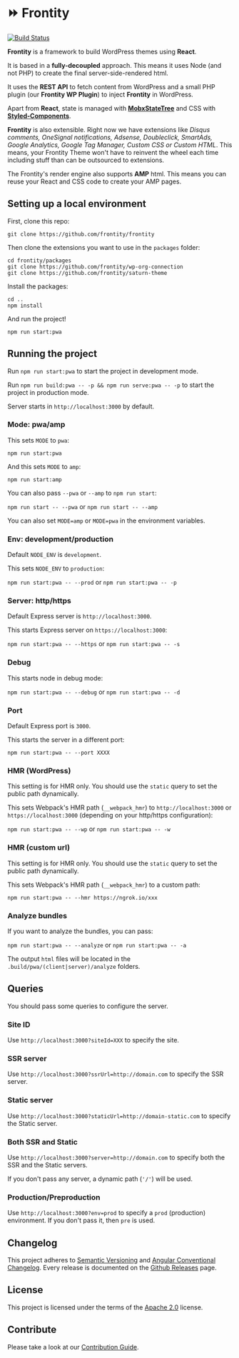# ⏩ Frontity

[![Build Status](https://travis-ci.org/frontity/frontity.svg?branch=master)](https://travis-ci.org/frontity/frontity)

**Frontity** is a framework to build WordPress themes using **React**.

It is based in a **fully-decoupled** approach. This means it uses Node (and not PHP) to create the final server-side-rendered html.

It uses the **REST API** to fetch content from WordPress and a small PHP plugin (our **Frontity WP Plugin**) to inject **Frontity** in WordPress.

Apart from **React**, state is managed with **[MobxStateTree](https://github.com/mobxjs/mobx-state-tree)** and CSS with **[Styled-Components](https://github.com/styled-components/styled-components)**.

**Frontity** is also extensible. Right now we have extensions like *Disqus comments, OneSignal notifications, Adsense, Doubleclick, SmartAds, Google Analytics, Google Tag Manager, Custom CSS or Custom HTML*. This means, your Frontity Theme won't have to reinvent the wheel each time including stuff than can be outsourced to extensions.

The Frontity's render engine also supports **AMP** html. This means you can reuse your React and CSS code to create your AMP pages.

## Setting up a local environment

First, clone this repo:

```
git clone https://github.com/frontity/frontity
```

Then clone the extensions you want to use in the `packages` folder:

```
cd frontity/packages
git clone https://github.com/frontity/wp-org-connection
git clone https://github.com/frontity/saturn-theme
```

Install the packages:

```
cd ..
npm install
```

And run the project!

```
npm run start:pwa
```

## Running the project


Run `npm run start:pwa` to start the project in development mode.

Run `npm run build:pwa -- -p && npm run serve:pwa -- -p` to start the project in production mode.

Server starts in `http://localhost:3000` by default.

### Mode: pwa/amp

This sets `MODE` to `pwa`:

`npm run start:pwa`

And this sets `MODE` to `amp`:

`npm run start:amp`

You can also pass `--pwa` or `--amp` to `npm run start`:

`npm run start -- --pwa` or `npm run start -- --amp`

You can also set `MODE=amp` or `MODE=pwa` in the environment variables.

### Env: development/production
Default `NODE_ENV` is `development`.

This sets `NODE_ENV` to `production`:

`npm run start:pwa -- --prod` or `npm run start:pwa -- -p`

### Server: http/https
Default Express server is `http://localhost:3000`.

This starts Express server on `https://localhost:3000`:

`npm run start:pwa -- --https` or `npm run start:pwa -- -s`

### Debug

This starts node in debug mode:

`npm run start:pwa -- --debug` or `npm run start:pwa -- -d`

### Port

Default Express port is `3000`.

This starts the server in a different port:

`npm run start:pwa -- --port XXXX`

### HMR (WordPress)

This setting is for HMR only. You should use the `static` query to set the public path dynamically.

This sets Webpack's HMR path (`__webpack_hmr`) to `http://localhost:3000` or `https://localhost:3000` (depending on your http/https configuration):

`npm run start:pwa -- --wp` or `npm run start:pwa -- -w`

### HMR (custom url)

This setting is for HMR only. You should use the `static` query to set the public path dynamically.

This sets Webpack's HMR path (`__webpack_hmr`) to a custom path:

`npm run start:pwa -- --hmr https://ngrok.io/xxx`

### Analyze bundles

If you want to analyze the bundles, you can pass:

`npm run start:pwa -- --analyze` or `npm run start:pwa -- -a`

The output `html` files will be located in the `.build/pwa/(client|server)/analyze` folders.

## Queries

You should pass some queries to configure the server.

### Site ID

Use `http://localhost:3000?siteId=XXX` to specify the site.

### SSR server

Use `http://localhost:3000?ssrUrl=http://domain.com` to specify the SSR server.

### Static server

Use `http://localhost:3000?staticUrl=http://domain-static.com` to specify the Static server.

### Both SSR and Static

Use `http://localhost:3000?server=http://domain.com` to specify both the SSR and the Static servers.

If you don't pass any server, a dynamic path (`'/'`) will be used.

### Production/Preproduction

Use `http://localhost:3000?env=prod` to specify a `prod` (production) environment. If you don't pass it, then `pre` is used.

## Changelog

This project adheres to [Semantic Versioning](https://semver.org/) and [Angular Conventional Changelog](https://github.com/angular/angular.js/blob/master/DEVELOPERS.md#-git-commit-guidelines).
Every release is documented on the [Github Releases](https://github.com/frontity/frontity/releases) page.

## License

This project is licensed under the terms of the [Apache 2.0](https://github.com/frontity/frontity/blob/master/LICENSE) license.

## Contribute

Please take a look at our [Contribution Guide](https://github.com/frontity/contribute).
